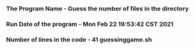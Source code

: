 ### The Program Name - Guess the number of files in the directory
### Run Date of the program -  Mon Feb 22 19:53:42 CST 2021
### Number of lines in the code -  41 guessinggame.sh

